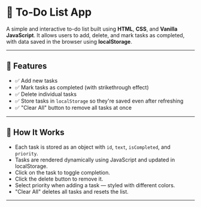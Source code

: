 # 📝 To-Do List App

A simple and interactive to-do list built using **HTML**, **CSS**, and **Vanilla JavaScript**. It allows users to add, delete, and mark tasks as completed, with data saved in the browser using **localStorage**.

---

## 🚀 Features

- ✅ Add new tasks
- ✅ Mark tasks as completed (with strikethrough effect)
- ✅ Delete individual tasks
- ✅ Store tasks in `localStorage` so they're saved even after refreshing
- ✅ "Clear All" button to remove all tasks at once

---

## 🧠 How It Works

- Each task is stored as an object with `id`, `text`, `isCompleted`, and `priority`.
- Tasks are rendered dynamically using JavaScript and updated in localStorage.
- Click on the task to toggle completion.
- Click the delete button to remove it.
- Select priority when adding a task — styled with different colors.
- "Clear All" deletes all tasks and resets the list.

---

